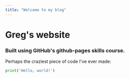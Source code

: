 ```yaml
---
title: "Welcome to my blog"
---
```


# Greg's website

### Built using GitHub's github-pages skills course.

Perhaps the craziest piece of code I've ever made:
```Python
print('Hello, world!')
```
